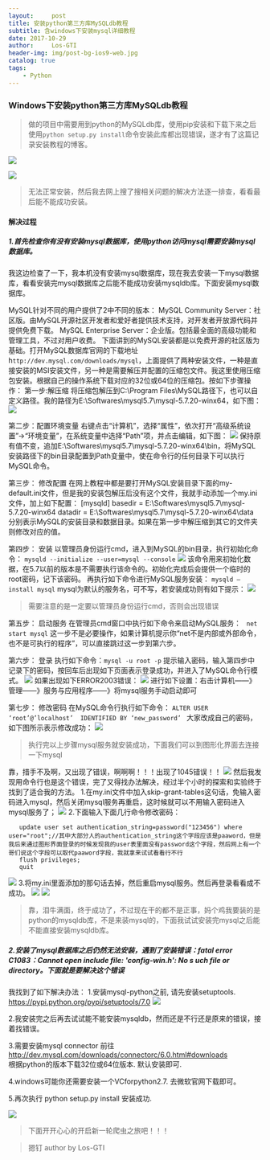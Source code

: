 ```yaml
---
layout:     post
title: 安装python第三方库MySQLdb教程
subtitle: 含windows下安装mysql详细教程
date: 2017-10-29
author:     Los-GTI
header-img: img/post-bg-ios9-web.jpg
catalog: true
tags:
    - Python
---
```

### Windows下安装python第三方库MySQLdb教程

> 做的项目中需要用到python的MySQLdb库，使用pip安装和下载下来之后使用`python setup.py install`命令安装此库都出现错误，遂才有了这篇记录安装教程的博客。

![](https://i.imgur.com/4MV2CQk.png)

![](https://i.imgur.com/avB58yX.png)

> 无法正常安装，然后我去网上搜了搜相关问题的解决方法逐一排查，看看最后能不能成功安装。

#### 解决过程

##### 1.首先检查你有没有安装mysql数据库，使用python访问mysql需要安装mysql数据库。

我这边检查了一下，我本机没有安装mysql数据库，现在我去安装一下mysql数据库，看看安装完mysql数据库之后能不能成功安装mysqldb库。下面安装mysql数据库。

MySQL针对不同的用户提供了2中不同的版本：
MySQL Community Server：社区版。由MySQL开源社区开发者和爱好者提供技术支持，对开发者开放源代码并提供免费下载。
MySQL Enterprise Server：企业版。包括最全面的高级功能和管理工具，不过对用户收费。
下面讲到的MySQL安装都是以免费开源的社区版为基础。打开MySQL数据库官网的下载地址h`ttp://dev.mysql.com/downloads/mysql`，上面提供了两种安装文件，一种是直接安装的MSI安装文件，另一种是需要解压并配置的压缩包文件。我这里使用压缩包安装。根据自己的操作系统下载对应的32位或64位的压缩包。按如下步骤操作： 
第一步:解压缩
将压缩包解压到C:\Program Files\MySQL路径下，也可以自定义路径。我的路径为E:\Softwares\mysql5.7\mysql-5.7.20-winx64，如下图：
![](https://i.imgur.com/1YpJrGL.png) 

第二步：配置环境变量
右键点击“计算机”，选择“属性”，依次打开“高级系统设置”->“环境变量”，在系统变量中选择“Path”项，并点击编辑，如下图： 
![](https://i.imgur.com/eqj81h0.png)
保持原有值不变，追加E:\Softwares\mysql5.7\mysql-5.7.20-winx64\bin，将MySQL安装路径下的bin目录配置到Path变量中，使在命令行的任何目录下可以执行MySQL命令。

第三步： 修改配置 
在网上教程中都是要打开MySQL安装目录下面的my-default.ini文件，但是我的安装包解压后没有这个文件，我就手动添加一个my.ini文件，加上如下配置：
[mysqld] 
basedir = E:\Softwares\mysql5.7\mysql-5.7.20-winx64
datadir = E:\Softwares\mysql5.7\mysql-5.7.20-winx64\data 
分别表示MySQL的安装目录和数据目录。如果在第一步中解压缩到其它的文件夹则修改对应的值。 

第四步： 安装 
以管理员身份运行cmd，进入到MySQL的bin目录，执行初始化命令：
`mysqld --initialize --user=mysql --console`
![](https://i.imgur.com/9W3dJn2.png)
该命令用来初始化数据，在5.7以前的版本是不需要执行该命令的。初始化完成后会提供一个临时的root密码，记下该密码。 
再执行如下命令进行MySQL服务安装：
`mysqld –install mysql`
mysql为默认的服务名，可不写，若安装成功则有如下提示： 
![](https://i.imgur.com/Qp913DX.png)
> 需要注意的是一定要以管理员身份运行cmd，否则会出现错误

第五步： 启动服务 
在管理员cmd窗口中执行如下命令来启动MySQL服务：
` net start mysql`
这一步不是必要操作，如果计算机提示你“net不是内部或外部命令，也不是可执行的程序”，可以直接跳过这一步到第六步。

第六步： 登录 
执行如下命令：`mysql -u root -p`
提示输入密码，输入第四步中记录下的密码，按回车后出现如下页面表示登录成功，并进入了MySQL命令行模式。 
![](https://i.imgur.com/3hwjKRc.png)
如果出现如下ERROR2003错误：
![](https://i.imgur.com/pH8FWJd.png)
进行如下设置：右击计算机——》管理——》服务与应用程序——》将mysql服务手动启动即可

第七步： 修改密码 
在MySQL命令行执行如下命令：
`ALTER USER ‘root’@’localhost’  IDENTIFIED BY ‘new_password’ `
大家改成自己的密码，如下图所示表示修改成功： 
![](https://i.imgur.com/TdB30CZ.png)
> 执行完以上步骤mysql服务就安装成功，下面我们可以到图形化界面去连接一下mysql

靠，措手不及啊，又出现了错误，啊啊啊！！！出现了1045错误！！
![](https://i.imgur.com/yYDn6wr.png)
然后我发现用命令行也是这个错误，完了又得找办法解决，经过半个小时的探索和实验终于找到了适合我的方法。
1.在my.ini文件中加入skip-grant-tables这句话，免输入密码进入mysql，然后关闭mysql服务再重启，这时候就可以不用输入密码进入mysql服务了；
![](https://i.imgur.com/Z8iuOgD.png)
2.下面输入下面几行命令修改密码：
```use mysql;
   update user set authentication_string=password("123456") where user="root";//其中大部分人的authentication_string这个字段应该是paaword，但是我后来通过图形界面登录的时候发现我的user表里面没有password这个字段，然后网上有一个哥们说这个字段可以取代paaword字段，我就拿来试试看看行不行
   flush privileges;
   quit
```
![](https://i.imgur.com/rzJa4KG.png)
3.将my.ini里面添加的那句话去掉，然后重启mysql服务。然后再登录看看成不成功。
![](https://i.imgur.com/fwKfue4.png)
![](https://i.imgur.com/86whNV7.png)
> 靠，泪牛满面，终于成功了，不过现在干的都不是正事，妈个鸡我要装的是python的mysqldb库，不是来装mysql的，下面我试试安装完mysql之后能不能直接安装mysqldb库。

##### 2.安装了mysql数据库之后仍然无法安装，遇到了安装错误：fatal error C1083：Cannot open include file: 'config-win.h': No s uch file or directory。下面就是要解决这个错误

我找到了如下解决办法：
1.安装mysql-python之前, 请先安装setuptools. 
https://pypi.python.org/pypi/setuptools/7.0
![](https://i.imgur.com/5rQTAHV.png)

2.我安装完之后再去试试能不能安装mysqldb，然而还是不行还是原来的错误，接着找错误。

3.需要安装mysql connector 前往 
http://dev.mysql.com/downloads/connectorc/6.0.html#downloads  
根据python的版本下载32位或64位版本. 默认安装即可. 

4.windows可能你还需要安装一个VCforpython2.7. 去微软官网下载即可。

5.再次执行 python setup.py install 安装成功. 

![](https://i.imgur.com/1rG4szj.png)

> 下面开开心心的开启新一轮爬虫之旅吧！！！

> 摁钉 author by Los-GTI
